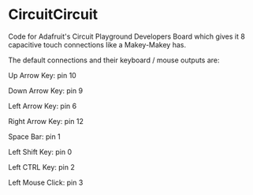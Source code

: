 # CircuitCircuit
Code for Adafruit's Circuit Playground Developers Board which gives it 8 capacitive touch connections like a Makey-Makey has.

The default connections and their keyboard / mouse outputs are:

Up Arrow Key: pin 10

Down Arrow Key: pin 9

Left Arrow Key: pin 6

Right Arrow Key: pin 12

Space Bar: pin 1

Left Shift Key: pin 0

Left CTRL Key: pin 2

Left Mouse Click: pin 3
